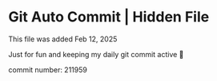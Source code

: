 # Git Auto Commit | Hidden File

This file was added Feb 12, 2025

Just for fun and keeping my daily git commit active 🤪

commit number: 211959
